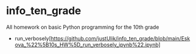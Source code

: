 # info_ten_grade

All homework on basic Python programming for the 10th grade

* run_verbosely[https://github.com/justUlik/info_ten_grade/blob/main/Eskova_%22%5B10s_HW%5D_run_verbosely_ipynb%22.ipynb]
